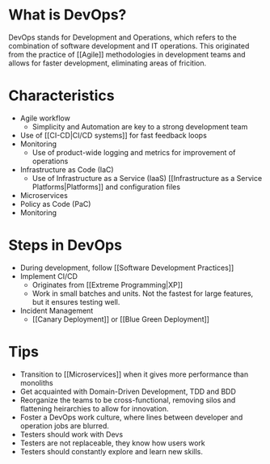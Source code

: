 # What is DevOps?
DevOps stands for Development and Operations, which refers to the combination of software development and IT operations. This originated from the practice of [[Agile]] methodologies in development teams and allows for faster development, eliminating areas of fricition.

# Characteristics
- Agile workflow
	- Simplicity and Automation are key to a strong development team
- Use of [[CI-CD|CI/CD systems]] for fast feedback loops
- Monitoring
	- Use of product-wide logging and metrics for improvement of operations
- Infrastructure as Code (IaC)
	- Use of Infrastructure as a Service (IaaS) [[Infrastructure as a Service Platforms|Platforms]] and configuration files
- Microservices
- Policy as Code (PaC)
- Monitoring

# Steps in DevOps
- During development, follow [[Software Development Practices]]
- Implement CI/CD
	- Originates from [[Extreme Programming|XP]]
	- Work in small batches and units. Not the fastest for large features, but it ensures testing well.
- Incident Management
	- [[Canary Deployment]] or [[Blue Green Deployment]]
# Tips
- Transition to [[Microservices]] when it gives more performance than monoliths
- Get acquainted with Domain-Driven Development, TDD and BDD
- Reorganize the teams to be cross-functional, removing silos and flattening heirarchies to allow for innovation.
- Foster a DevOps work culture, where lines between developer and operation jobs are blurred.
- Testers should work with Devs
- Testers are not replaceable, they know how users work
- Testers should constantly explore and learn new skills.